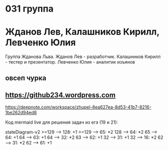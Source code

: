 # 031 группа
# Жданов Лев, Калашников Кирилл, Левченко Юлия
Группа Жданова Льва.
  Жданов Лев - разработчик.
  Калашников Кирилл - тестер и презентатор.
  Левченко Юлия - аналитик изъянов
## овсеп чурка
## https://github234.wordpress.com
https://deepnote.com/workspace/zhupel-8ea627ea-8d53-41b7-8216-1be262d94ed8




Код mermaid live для решения задач из егэ (19 и 21):

stateDiagram-v2
    >=129 --> 128: +1
    >=129 --> 65: *2
    128 --> 64: *2
    65 --> 64: +1 
    64 --> 63: +1
    64 --> 32: *2
    63 --> 62: +1
    32 --> 31: +1
    32 --> 16: *2
    62 --> 31: *2
    62 --> 61: +1 
